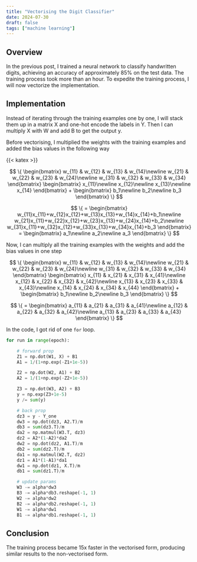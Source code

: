 ```yaml
---
title: "Vectorising the Digit Classifier"
date: 2024-07-30
draft: false
tags: ["machine learning"]
---
```


## Overview

In the previous post, I trained a neural network to classify handwritten digits, achieving an accuracy of approximately 85% on the test data. The training process took more than an hour. To expedite the training process, I will now vectorize the implementation.

## Implementation

Instead of iterating through the training examples one by one, I will stack them up in a matrix X and one-hot encode the labels in Y. Then I can multiply X with W and add B to get the output y.

Before vectorising, I multiplied the weights with the training examples and added the bias values in the following way

{{< katex >}}

$$
\{
    \begin{bmatrix}
    w_{11} & w_{12} & w_{13} & w_{14}\newline
    w_{21} & w_{22} & w_{23} & w_{24}\newline
    w_{31} & w_{32} & w_{33} & w_{34}
    \end{bmatrix}
    \begin{bmatrix}
    x_{11}\newline
    x_{12}\newline
    x_{13}\newline
    x_{14}
    \end{bmatrix}
    +
    \begin{bmatrix}
    b_1\newline
    b_2\newline
    b_3
    \end{bmatrix}
\}
$$

$$
\{
    =
    \begin{bmatrix}
    w_{11}x_{11}+w_{12}x_{12}+w_{13}x_{13}+w_{14}x_{14}+b_1\newline
    w_{21}x_{11}+w_{22}x_{12}+w_{23}x_{13}+w_{24}x_{14}+b_2\newline
    w_{31}x_{11}+w_{32}x_{12}+w_{33}x_{13}+w_{34}x_{14}+b_3
    \end{bmatrix}
    =
    \begin{bmatrix}
    a_1\newline
    a_2\newline
    a_3
    \end{bmatrix}
    \}
$$

Now, I can multiply all the training examples with the weights and add the bias values in one step

$$
\{
    \begin{bmatrix}
    w_{11} & w_{12} & w_{13} & w_{14}\newline
    w_{21} & w_{22} & w_{23} & w_{24}\newline
    w_{31} & w_{32} & w_{33} & w_{34}
    \end{bmatrix}
    \begin{bmatrix}
    x_{11} & x_{21} & x_{31} & x_{41}\newline
    x_{12} & x_{22} & x_{32} & x_{42}\newline
    x_{13} & x_{23} & x_{33} & x_{43}\newline
    x_{14} & x_{24} & x_{34} & x_{44}
    \end{bmatrix}
    +
    \begin{bmatrix}
    b_1\newline
    b_2\newline
    b_3
    \end{bmatrix}
\}
$$

$$
\{
    =
    \begin{bmatrix}
    a_{11} & a_{21} & a_{31} & a_{41}\newline
    a_{12} & a_{22} & a_{32} & a_{42}\newline
    a_{13} & a_{23} & a_{33} & a_{43}
    \end{bmatrix}
\}
$$

In the code, I got rid of one `for` loop.

```py
for run in range(epoch):

    # forward prop
    Z1 = np.dot(W1, X) + B1
    A1 = 1/(1+np.exp(-Z1+1e-5))

    Z2 = np.dot(W2, A1) + B2
    A2 = 1/(1+np.exp(-Z2+1e-5))

    Z3 = np.dot(W3, A2) + B3
    y = np.exp(Z3+1e-5)
    y /= sum(y)

    # back prop
    dz3 = y - Y_one
    dw3 = np.dot(dz3, A2.T)/m
    db3 = sum(dz3.T)/m
    da2 = np.matmul(W3.T, dz3)
    dz2 = A2*(1-A2)*da2
    dw2 = np.dot(dz2, A1.T)/m
    db2 = sum(dz2.T)/m
    da1 = np.matmul(W2.T, dz2)
    dz1 = A1*(1-A1)*da1
    dw1 = np.dot(dz1, X.T)/m
    db1 = sum(dz1.T)/m

    # update params
    W3 -= alpha*dw3
    B3 -= alpha*db3.reshape(-1, 1)
    W2 -= alpha*dw2
    B2 -= alpha*db2.reshape(-1, 1)
    W1 -= alpha*dw1
    B1 -= alpha*db1.reshape(-1, 1)
```

## Conclusion

The training process became 15x faster in the vectorised form, producing similar results to the non-vectorised form.
